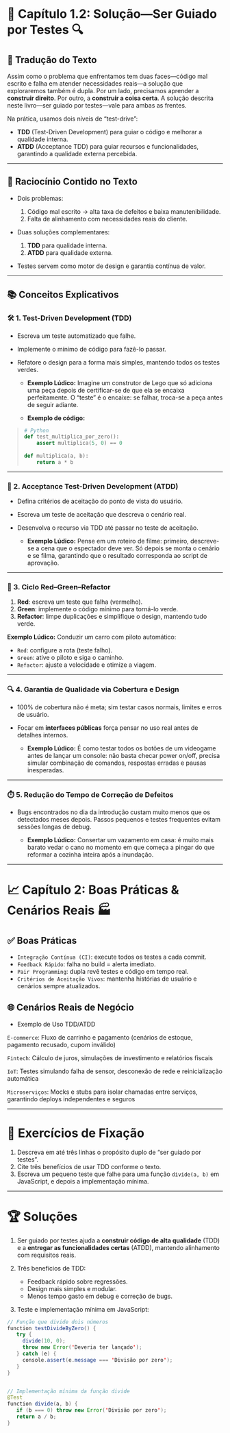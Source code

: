 
# 🚀 Capítulo 1.2: Solução—Ser Guiado por Testes 🔍

## 📝 Tradução do Texto

Assim como o problema que enfrentamos tem duas faces—código mal escrito e falha em atender necessidades reais—a solução que exploraremos também é dupla. Por um lado, precisamos aprender a **construir direito**. Por outro, a **construir a coisa certa**. A solução descrita neste livro—ser guiado por testes—vale para ambas as frentes.

Na prática, usamos dois níveis de “test-drive”:

- **TDD** (Test-Driven Development) para guiar o código e melhorar a qualidade interna.
- **ATDD** (Acceptance TDD) para guiar recursos e funcionalidades, garantindo a qualidade externa percebida.

---

## 🧠 Raciocínio Contido no Texto

- Dois problemas:  
  1. Código mal escrito → alta taxa de defeitos e baixa manutenibilidade.  
  2. Falta de alinhamento com necessidades reais do cliente.  


- Duas soluções complementares:  
  1. **TDD** para qualidade interna.  
  2. **ATDD** para qualidade externa.  
  
- Testes servem como motor de design e garantia contínua de valor.

---

## 📚 Conceitos Explicativos

### 🛠️ 1. Test-Driven Development (TDD)

- Escreva um teste automatizado que falhe.  
- Implemente o mínimo de código para fazê-lo passar.  
- Refatore o design para a forma mais simples, mantendo todos os testes verdes.


  - **Exemplo Lúdico:** Imagine um construtor de Lego que só adiciona uma peça depois de certificar-se de que ela se encaixa perfeitamente. O “teste” é o encaixe: se falhar, troca-se a peça antes de seguir adiante.


  - **Exemplo de código:**  


> ```python  
> # Python  
> def test_multiplica_por_zero():  
>     assert multiplica(5, 0) == 0  
>  
> def multiplica(a, b):  
>     return a * b  
> ```

---

### 🎯 2. Acceptance Test-Driven Development (ATDD)

- Defina critérios de aceitação do ponto de vista do usuário.  
- Escreva um teste de aceitação que descreva o cenário real.  
- Desenvolva o recurso via TDD até passar no teste de aceitação.


  - **Exemplo Lúdico:** Pense em um roteiro de filme: primeiro, descreve-se a cena que o espectador deve ver. Só depois se monta o cenário e se filma, garantindo que o resultado corresponda ao script de aprovação.


---

### 🔄 3. Ciclo Red–Green–Refactor

1. **Red**: escreva um teste que falha (vermelho).  
2. **Green**: implemente o código mínimo para torná-lo verde.  
3. **Refactor**: limpe duplicações e simplifique o design, mantendo tudo verde.


  **Exemplo Lúdico:** Conduzir um carro com piloto automático:  

  - `Red`: configure a rota (teste falho).  
  - `Green`: ative o piloto e siga o caminho.  
  - `Refactor`: ajuste a velocidade e otimize a viagem.


---

### 🔍 4. Garantia de Qualidade via Cobertura e Design

- 100% de cobertura não é meta; sim testar casos normais, limites e erros de usuário.  
- Focar em **interfaces públicas** força pensar no uso real antes de detalhes internos.


  - **Exemplo Lúdico:** É como testar todos os botões de um videogame antes de lançar um console: não basta checar power on/off, precisa simular combinação de comandos, respostas erradas e pausas inesperadas.

---

### ⏱️ 5. Redução do Tempo de Correção de Defeitos

- Bugs encontrados no dia da introdução custam muito menos que os detectados meses depois. Passos pequenos e testes frequentes evitam sessões longas de debug.


  - **Exemplo Lúdico:** Consertar um vazamento em casa: é muito mais barato vedar o cano no momento em que começa a pingar do que reformar a cozinha inteira após a inundação.


---


# 📈 Capítulo 2: Boas Práticas & Cenários Reais 🏭

## ✅ Boas Práticas

- `Integração Contínua (CI)`: execute todos os testes a cada commit.  
- `Feedback Rápido`: falha no build = alerta imediato.  
- `Pair Programming`: dupla revê testes e código em tempo real.  
- `Critérios de Aceitação Vivos`: mantenha histórias de usuário e cenários sempre atualizados.

## 🌐 Cenários Reais de Negócio

- Exemplo de Uso TDD/ATDD

`E-commerce`: Fluxo de carrinho e pagamento (cenários de estoque, pagamento recusado, cupom inválido)

`Fintech`: Cálculo de juros, simulações de investimento e relatórios fiscais

`IoT`: Testes simulando falha de sensor, desconexão de rede e reinicialização automática

`Microserviços`: Mocks e stubs para isolar chamadas entre serviços, garantindo deploys independentes e seguros

---

# 📝 Exercícios de Fixação

1. Descreva em até três linhas o propósito duplo de “ser guiado por testes”.  
2. Cite três benefícios de usar TDD conforme o texto.  
3. Escreva um pequeno teste que falhe para uma função `divide(a, b)` em JavaScript, e depois a implementação mínima.

---

# 🏆 Soluções

1. Ser guiado por testes ajuda a **construir código de alta qualidade** (TDD) e a **entregar as funcionalidades certas** (ATDD), mantendo alinhamento com requisitos reais.  

2. Três benefícios de TDD:  

   - Feedback rápido sobre regressões.  
   - Design mais simples e modular.  
   - Menos tempo gasto em debug e correção de bugs.  

3. Teste e implementação mínima em JavaScript:  


```java
// Função que divide dois números
function testDivideByZero() {  
   try {  
     divide(10, 0);  
     throw new Error('Deveria ter lançado');  
   } catch (e) {  
     console.assert(e.message === 'Divisão por zero');  
   }  
}  


// Implementação mínima da função divide
@Test
function divide(a, b) {  
   if (b === 0) throw new Error('Divisão por zero');  
   return a / b;  
}  
```